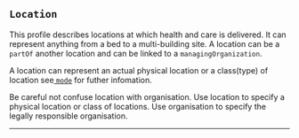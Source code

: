 ## `Location`

This profile describes locations at which health and care is delivered. It can represent anything from a bed to a multi-building site. A location can be a `partOf` another location and can be linked to a `managingOrganization`.

A location can represent an actual physical location or a class(type) of location see<a href="https://simplifier.net/guide/hl7fhirukcorer4release1/mode-duplicate-2"/> <code>mode</code></a> for futher infomation.

Be careful not confuse location with organisation. Use location to specify a physical location or class of locations. Use organisation to specify the legally responsible organisation.


---